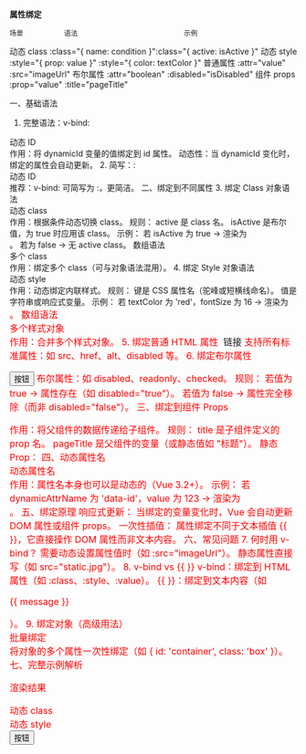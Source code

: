 **属性绑定**
<template>

  <div>
    <!-- 简写：v-bind: 可以简写为 : -->
    <div :class="{ active: isActive }">动态 class</div>
    <div :style="{ color: textColor }">动态 style</div>
    
    <!-- 绑定到组件 -->
    <MyComponent :title="pageTitle" />
    
    <!-- 布尔属性 -->
    <button :disabled="isButtonDisabled">按钮</button>
  </div>
</template>

<script setup lang="ts">
import { ref } from 'vue'

const isActive = ref(true)
const textColor = ref('red')
const pageTitle = ref('页面标题')
const isButtonDisabled = ref(false)
</script>

    场景	        语法	                        示例

动态 class :class="{ name: condition }":class="{ active: isActive }"
动态 style :style="{ prop: value }" :style="{ color: textColor }"
普通属性 :attr="value" :src="imageUrl"
布尔属性 :attr="boolean" :disabled="isDisabled"
组件 props :prop="value" :title="pageTitle"

一、基础语法

1. 完整语法：v-bind:

<div v-bind:id="dynamicId">动态 ID</div>
作用：将 dynamicId 变量的值绑定到 id 属性。
动态性：当 dynamicId 变化时，绑定的属性会自动更新。
2. 简写：:

<div :id="dynamicId">动态 ID</div>
推荐：v-bind: 可简写为 :，更简洁。
二、绑定到不同属性
3. 绑定 Class
对象语法

<div :class="{ active: isActive }">动态 class</div>
作用：根据条件动态切换 class。
规则：
active 是 class 名。
isActive 是布尔值，为 true 时应用该 class。
示例：
若 isActive 为 true → 渲染为 <div class="active">。
若为 false → 无 active class。
数组语法

<div :class="[classA, classB]">多个 class</div>
作用：绑定多个 class（可与对象语法混用）。
4. 绑定 Style
对象语法

<div :style="{ color: textColor, fontSize: fontSize + 'px' }">动态 style</div>
作用：动态绑定内联样式。
规则：
键是 CSS 属性名（驼峰或短横线命名）。
值是字符串或响应式变量。
示例：
若 textColor 为 'red'，fontSize 为 16 → 渲染为 <div style="color: red; font-size: 16px;">。
数组语法

<div :style="[baseStyles, overridingStyles]">多个样式对象</div>
作用：合并多个样式对象。
5. 绑定普通 HTML 属性
   
   <img :src="imageSrc" :alt="imageAlt" />
   <a :href="url">链接</a>
   支持所有标准属性：如 src、href、alt、disabled 等。
6. 绑定布尔属性

<button :disabled="isButtonDisabled">按钮</button>
布尔属性：如 disabled、readonly、checked。
规则：
若值为 true → 属性存在（如 disabled="true"）。
若值为 false → 属性完全移除（而非 disabled="false"）。
三、绑定到组件 Props

<MyComponent :title="pageTitle" :count="42" />
作用：将父组件的数据传递给子组件。
规则：
title 是子组件定义的 prop 名。
pageTitle 是父组件的变量（或静态值如 "标题"）。
静态 Prop：

<MyComponent title="静态标题" />
四、动态属性名

<div :[dynamicAttrName]="value">动态属性名</div>
作用：属性名本身也可以是动态的（Vue 3.2+）。
示例：
若 dynamicAttrName 为 'data-id'，value 为 123 → 渲染为 <div data-id="123">。
五、绑定原理
响应式更新：
当绑定的变量变化时，Vue 会自动更新 DOM 属性或组件 props。
一次性插值：
属性绑定不同于文本插值 {{ }}，它直接操作 DOM 属性而非文本内容。
六、常见问题
7. 何时用 v-bind？
   需要动态设置属性值时（如 :src="imageUrl"）。
   静态属性直接写（如 src="static.jpg"）。
8. v-bind vs {{ }}
   v-bind：绑定到 HTML 属性（如 :class、:style、:value）。
   {{ }}：绑定到文本内容（如 <p>{{ message }}</p>）。
9. 绑定对象（高级用法）

<div v-bind="objectOfAttrs">批量绑定</div>
将对象的多个属性一次性绑定（如 { id: 'container', class: 'box' }）。
七、完整示例解析

<template>
  <div>
    <!-- 动态 class -->
    <div :class="{ active: isActive }">动态 class</div>
    
    <!-- 动态 style -->
    <div :style="{ color: textColor }">动态 style</div>
    
    <!-- 组件 props -->
    <MyComponent :title="pageTitle" />
    
    <!-- 布尔属性 -->
    <button :disabled="isButtonDisabled">按钮</button>
  </div>
</template>

<script setup lang="ts">
import { ref } from 'vue'

const isActive = ref(true)          // 控制 class
const textColor = ref('red')        // 控制样式
const pageTitle = ref('页面标题')    // 传递给组件
const isButtonDisabled = ref(false) // 控制按钮状态
</script>

渲染结果


<div class="active">动态 class</div>
<div style="color: red;">动态 style</div>
<button>按钮</button> <!-- 未禁用，因为 isButtonDisabled 为 false -->

